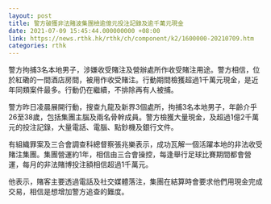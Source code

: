 ```yaml
---
layout: post
title: 警方破獲非法賭波集團檢逾億元投注記錄及逾千萬元現金
date: 2021-07-09 15:45:44.000000000 +08:00
link: https://news.rthk.hk/rthk/ch/component/k2/1600000-20210709.htm
categories: rthk
---
```


警方拘捕3名本地男子，涉嫌收受賭注及營辦處所作收受賭注用途。警方相信，位於紅磡的一間酒店房間，被用作收受賭注。行動期間檢獲超過1千萬元現金，是近年同類案件最多。行動仍在繼續，不排除再有人被捕。

警方昨日凌晨展開行動，搜查九龍及新界3個處所，拘捕3名本地男子，年齡介乎26至38歲，包括集團主腦及兩名骨幹成員。警方檢獲大量現金，及超過1億2千萬元的投注記錄，大量電話、電腦、點鈔機及銀行文件。

有組織罪案及三合會調查科總督察張兆樂表示，成功瓦解一個活躍本地的非法收受賭注集團。集團營運約1年，相信由三合會操控，每逢舉行足球比賽期間都會營運，每月的非法賭博投注額相信超過1千萬元。

他表示，賭客主要透過電話及社交媒體落注，集團在結算時會要求他們用現金完成交易，相信是想增加警方追查的難度。
